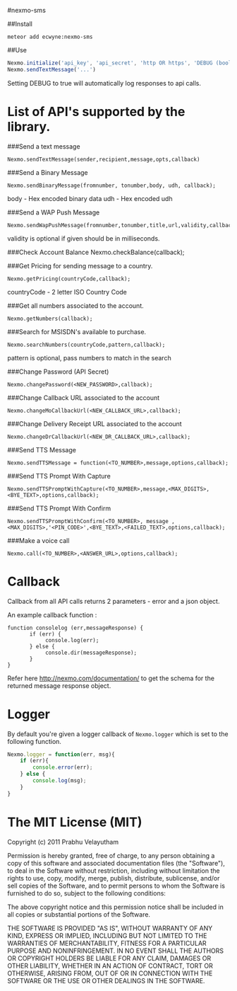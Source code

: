 #nexmo-sms

##Install
```bach
meteor add ecwyne:nexmo-sms
```

##Use
```javascript
Nexmo.initialize('api_key', 'api_secret', 'http OR https', 'DEBUG (boolean)');
Nexmo.sendTextMessage('...')
```
Setting DEBUG to true will automatically log responses to api calls.


List of API's supported by the library.
=======================================

###Send a text message

	Nexmo.sendTextMessage(sender,recipient,message,opts,callback)

###Send a Binary Message

	Nexmo.sendBinaryMessage(fromnumber, tonumber,body, udh, callback);

body - Hex encoded binary data
udh - Hex encoded udh

###Send a WAP Push Message

	Nexmo.sendWapPushMessage(fromnumber,tonumber,title,url,validity,callback);

validity is optional if given should be in milliseconds.

###Check Account Balance 
	Nexmo.checkBalance(callback);

###Get Pricing for sending message to a country.

	Nexmo.getPricing(countryCode,callback);

countryCode - 2 letter ISO Country Code

###Get all numbers associated to the account.

	Nexmo.getNumbers(callback);

###Search for MSISDN's available to purchase.

	Nexmo.searchNumbers(countryCode,pattern,callback);

pattern is optional, pass numbers to match in the search

###Change Password (API Secret)

	Nexmo.changePassword(<NEW_PASSWORD>,callback);

###Change Callback URL associated to the account

	Nexmo.changeMoCallbackUrl(<NEW_CALLBACK_URL>,callback);

###Change Delivery Receipt URL associated to the account

	Nexmo.changeDrCallbackUrl(<NEW_DR_CALLBACK_URL>,callback);

###Send TTS Message
	
	Nexmo.sendTTSMessage = function(<TO_NUMBER>,message,options,callback);

###Send TTS Prompt With Capture	

	Nexmo.sendTTSPromptWithCapture(<TO_NUMBER>,message,<MAX_DIGITS>, <BYE_TEXT>,options,callback);

###Send TTS Prompt With Confirm

	Nexmo.sendTTSPromptWithConfirm(<TO_NUMBER>, message ,<MAX_DIGITS>,'<PIN_CODE>',<BYE_TEXT>,<FAILED_TEXT>,options,callback);

###Make a voice call

	Nexmo.call(<TO_NUMBER>,<ANSWER_URL>,options,callback);


Callback
========

Callback from all API calls returns 2 parameters - error and a json object.

An example callback function :

	function consolelog (err,messageResponse) {
           if (err) {
                console.log(err);
           } else {
                console.dir(messageResponse);
           }
	}

Refer here http://nexmo.com/documentation/ to get the schema for the returned message response object.

Logger
======
By default you're given a logger callback of `Nexmo.logger` which is set to the following function.

```javascript
Nexmo.logger = function(err, msg){
	if (err){
		console.error(err);
	} else {
		console.log(msg);
	}
}
```

The MIT License (MIT)
=====================

Copyright (c) 2011 Prabhu Velayutham

Permission is hereby granted, free of charge, to any person obtaining a copy of this software and associated documentation files (the "Software"), to deal in the Software without restriction, including without limitation the rights to use, copy, modify, merge, publish, distribute, sublicense, and/or sell copies of the Software, and to permit persons to whom the Software is furnished to do so, subject to the following conditions:

The above copyright notice and this permission notice shall be included in all copies or substantial portions of the Software.

THE SOFTWARE IS PROVIDED "AS IS", WITHOUT WARRANTY OF ANY KIND, EXPRESS OR IMPLIED, INCLUDING BUT NOT LIMITED TO THE WARRANTIES OF MERCHANTABILITY, FITNESS FOR A PARTICULAR PURPOSE AND NONINFRINGEMENT. IN NO EVENT SHALL THE AUTHORS OR COPYRIGHT HOLDERS BE LIABLE FOR ANY CLAIM, DAMAGES OR OTHER LIABILITY, WHETHER IN AN ACTION OF CONTRACT, TORT OR OTHERWISE, ARISING FROM, OUT OF OR IN CONNECTION WITH THE SOFTWARE OR THE USE OR OTHER DEALINGS IN THE SOFTWARE.
